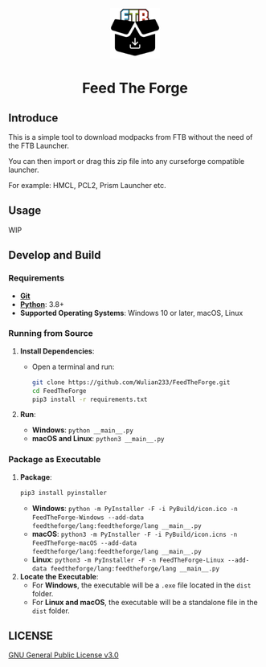 <div align="center"> 
   <img height="100px" width="100px" alt="logo" src="PyBuild/icon.png"/> 
   <h1>Feed The Forge</h1>
</div>

## Introduce
This is a simple tool to download modpacks from FTB without the need of the FTB Launcher.

You can then import or drag this zip file into any curseforge compatible launcher. 

For example: HMCL, PCL2, Prism Launcher etc.

## Usage
WIP

## Develop and Build
### Requirements
- **[Git](https://git-scm.com/downloads)**
- **[Python](https://www.python.org/downloads/)**: 3.8+
- **Supported Operating Systems**: Windows 10 or later, macOS, Linux

### Running from Source

1. **Install Dependencies**:
   - Open a terminal and run:
     ```bash
     git clone https://github.com/Wulian233/FeedTheForge.git
     cd FeedTheForge
     pip3 install -r requirements.txt
     ```

2. **Run**:
   - **Windows**: `python __main__.py`
   - **macOS and Linux**: `python3 __main__.py`

### Package as Executable

1. **Package**:
     ```bash
     pip3 install pyinstaller
     ```
   - **Windows**: `python -m PyInstaller -F -i PyBuild/icon.ico -n FeedTheForge-Windows --add-data feedtheforge/lang:feedtheforge/lang __main__.py`
   - **macOS**: `python3 -m PyInstaller -F -i PyBuild/icon.icns -n FeedTheForge-macOS --add-data feedtheforge/lang:feedtheforge/lang __main__.py`
   - **Linux**: `python3 -m PyInstaller -F -n FeedTheForge-Linux --add-data feedtheforge/lang:feedtheforge/lang __main__.py`
3. **Locate the Executable**:
   - For **Windows**, the executable will be a `.exe` file located in the `dist` folder.
   - For **Linux and macOS**, the executable will be a standalone file in the `dist` folder.


## LICENSE
[GNU General Public License v3.0](.LICENSE)
